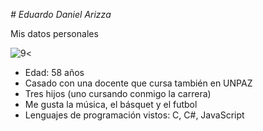 <em> # Eduardo Daniel Arizza </em> 

Mis datos personales

![9](https://github.com/user-attachments/assets/75d0f0ec-66d5-40d6-ae4b-a7e7cec05a24)<


*	Edad: 58 años
*	Casado con una docente que cursa también en UNPAZ 
*	Tres hijos (uno cursando conmigo la carrera)
*	Me gusta la música, el básquet y el futbol
*	Lenguajes de programación vistos: C, C#, JavaScript


  
